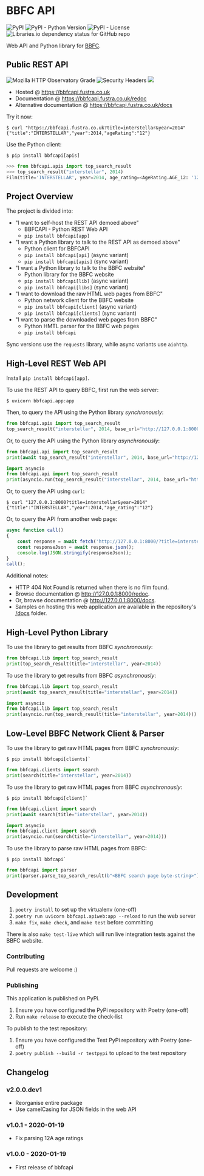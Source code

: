 # BBFC API

![PyPI](https://img.shields.io/pypi/v/bbfcapi)
![PyPI - Python Version](https://img.shields.io/pypi/pyversions/bbfcapi)
![PyPI - License](https://img.shields.io/pypi/l/bbfcapi)
![Libraries.io dependency status for GitHub repo](https://img.shields.io/librariesio/github/fustra/bbfcapi)

Web API and Python library for [BBFC](https://bbfc.co.uk/).

## Public REST API

![Mozilla HTTP Observatory Grade](https://img.shields.io/mozilla-observatory/grade-score/bbfcapi.fustra.co.uk?publish)
![Security Headers](https://img.shields.io/security-headers?url=https%3A%2F%2Fbbfcapi.fustra.co.uk%2Fhealthz)
<a href="https://uptime.statuscake.com/?TestID=SgEZQ2v2KF" title="bbfcapi uptime report">
    <img src="https://app.statuscake.com/button/index.php?Track=K7juwHfXel&Days=7&Design=6"/>
</a>

* Hosted @ <https://bbfcapi.fustra.co.uk>
* Documentation @ <https://bbfcapi.fustra.co.uk/redoc>
* Alternative documentation @ <https://bbfcapi.fustra.co.uk/docs>

Try it now:

```console
$ curl "https://bbfcapi.fustra.co.uk?title=interstellar&year=2014"
{"title":"INTERSTELLAR","year":2014,"ageRating":"12"}
```

Use the Python client:

```console
$ pip install bbfcapi[apis]
```

```py
>>> from bbfcapi.apis import top_search_result
>>> top_search_result("interstellar", 2014)
Film(title='INTERSTELLAR', year=2014, age_rating=<AgeRating.AGE_12: '12'>)
```

## Project Overview

The project is divided into:

* "I want to self-host the REST API demoed above"
    * BBFCAPI - Python REST Web API
    * `pip install bbfcapi[app]`
* "I want a Python library to talk to the REST API as demoed above"
    * Python client for BBFCAPI
    * `pip install bbfcapi[api]` (async variant)
    * `pip install bbfcapi[apis]` (sync variant)
* "I want a Python library to talk to the BBFC website"
    * Python library for the BBFC website
    * `pip install bbfcapi[lib]` (async variant)
    * `pip install bbfcapi[libs]` (sync variant)
* "I want to download the raw HTML web pages from BBFC"
    * Python network client for the BBFC website
    * `pip install bbfcapi[client]` (async variant)
    * `pip install bbfcapi[clients]` (sync variant)
* "I want to parse the downloaded web pages from BBFC"
    * Python HMTL parser for the BBFC web pages
    * `pip install bbfcapi`

Sync versions use the `requests` library, while async variants use `aiohttp`.

## High-Level REST Web API

Install `pip install bbfcapi[app]`.

To use the REST API to query BBFC, first run the web server:

```console
$ uvicorn bbfcapi.app:app
```

Then, to query the API using the Python library *synchronously*:

```py
from bbfcapi.apis import top_search_result
top_search_result("interstellar", 2014, base_url="http://127.0.0.1:8000")
```

Or, to query the API using the Python library *asynchronously*:

```py
from bbfcapi.api import top_search_result
print(await top_search_result("interstellar", 2014, base_url="http://127.0.0.1:8000"))
```

```py
import asyncio
from bbfcapi.api import top_search_result
print(asyncio.run(top_search_result("interstellar", 2014, base_url="http://127.0.0.1:8000")))
```

Or, to query the API using `curl`:

```console
$ curl "127.0.0.1:8000?title=interstellar&year=2014"
{"title":"INTERSTELLAR","year":2014,"age_rating":"12"}
```

Or, to query the API from another web page:

```js
async function call()
{
    const response = await fetch('http://127.0.0.1:8000/?title=interstellar&year=2014');
    const responseJson = await response.json();
    console.log(JSON.stringify(responseJson));
}
call();
```

Additional notes:

* HTTP 404 Not Found is returned when there is no film found.
* Browse documentation @ <http://127.0.0.1:8000/redoc>.
* Or, browse documentation @ <http://127.0.0.1:8000/docs>.
* Samples on hosting this web application are available in the repository's [/docs](/docs) folder.

## High-Level Python Library

To use the library to get results from BBFC *synchronously*:

```py
from bbfcapi.lib import top_search_result
print(top_search_result(title="interstellar", year=2014))
```

To use the library to get results from BBFC *asynchronously*:

```py
from bbfcapi.lib import top_search_result
print(await top_search_result(title="interstellar", year=2014))
```

```py
import asyncio
from bbfcapi.lib import top_search_result
print(asyncio.run(top_search_result(title="interstellar", year=2014)))
```

## Low-Level BBFC Network Client & Parser

To use the library to get raw HTML pages from BBFC *synchronously*:

```console
$ pip install bbfcapi[clients]`
```

```py
from bbfcapi.clients import search
print(search(title="interstellar", year=2014))
```

To use the library to get raw HTML pages from BBFC *asynchronously*:

```console
$ pip install bbfcapi[client]`
```

```py
from bbfcapi.client import search
print(await search(title="interstellar", year=2014))
```

```py
import asyncio
from bbfcapi.client import search
print(asyncio.run(search(title="interstellar", year=2014)))
```

To use the library to parse raw HTML pages from BBFC:

```console
$ pip install bbfcapi`
```

```py
from bbfcapi import parser
print(parser.parse_top_search_result(b"<BBFC search page byte-string>"))
```

## Development

1. `poetry install` to set up the virtualenv (one-off)
2. `poetry run uvicorn bbfcapi.apiweb:app --reload` to run the web server
3. `make fix`, `make check`, and `make test` before committing

There is also `make test-live` which will run live integration tests against
the BBFC website.

### Contributing

Pull requests are welcome :)

### Publishing

This application is published on PyPi.

1. Ensure you have configured the PyPi repository with Poetry (one-off)
2. Run `make release` to execute the check-list

To publish to the test repository:

1. Ensure you have configured the Test PyPi repository with Poetry (one-off)
2. `poetry publish --build -r testpypi` to upload to the test repository

## Changelog

### v2.0.0.dev1

- Reorganise entire package
- Use camelCasing for JSON fields in the web API

### v1.0.1 - 2020-01-19

- Fix parsing 12A age ratings

### v1.0.0 - 2020-01-19

- First release of bbfcapi
